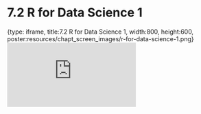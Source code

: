 # 7.2 R for Data Science 1
 
{type: iframe, title:7.2 R for Data Science 1, width:800, height:600, poster:resources/chapt_screen_images/r-for-data-science-1.png}
![](https://vgaysin1.github.io/CURE-MicrobialMysteries-test/r-for-data-science-1.html)
 

 
